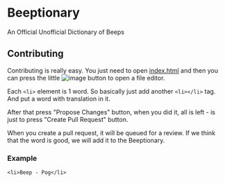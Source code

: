 # Beeptionary
An Official Unofficial Dictionary of Beeps

## Contributing
Contributing is really easy.
You just need to open [index.html](index.html) and then you can press the little ![image](https://user-images.githubusercontent.com/86181082/122671595-47602300-d1e9-11eb-8b60-398c79813869.png) button to open a file editor.

Each `<li>` element is 1 word. So basically just add another `<li></li>` tag. And put a word with translation in it.

After that press "Propose Changes" button, when you did it, all is left - is just to press "Create Pull Request" button.

When you create a pull request, it will be queued for a review. If we think that the word is good, we will add it to the Beeptionary.

### Example
`<li>Beep - Pog</li>`
